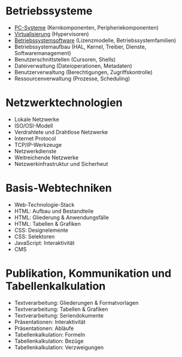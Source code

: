 # Betriebssysteme
- [PC-Systeme](Betriebssysteme/01_PC_Systeme.md) (Kernkomponenten, Peripheriekomponenten)
- [Virtualisierung](Betriebssysteme/02_Virtualisierung.md) (Hypervisoren)
- [Betriebssystemsoftware](Betriebssysteme/03_OS-Software.md) (Lizenzmodelle, Betriebssystemfamilien)
- Betriebssystemaufbau (HAL, Kernel, Treiber, Dienste, Softwaremanagement)
- Benutzerschnittstellen (Cursoren, Shells)
- Dateiverwaltung (Dateioperationen, Metadaten)
- Benutzerverwaltung (Berechtigungen, Zugriffskontrolle)
- Ressourcenverwaltung (Prozesse, Scheduling)

# Netzwerktechnologien
- Lokale Netzwerke
- ISO/OSI-Modell
- Verdrahtete und Drahtlose Netzwerke
- Internet Protocol
- TCP/IP-Werkzeuge
- Netzwerkdienste
- Weitreichende Netzwerke
- Netzwerkinfrastruktur und Sicherheut

# Basis-Webtechniken
- Web-Technologie-Stack
- HTML: Aufbau und Bestandteile
- HTML: Gliederung & Anwendungsfälle
- HTML: Tabellen & Grafiken
- CSS: Designelemente
- CSS: Selektoren
- JavaScript: Interaktivität
- CMS

# Publikation, Kommunikation und Tabellenkalkulation
- Textverarbeitung: Gliederungen & Formatvorlagen
- Textverarbeitung: Tabellen & Grafiken
- Textverarbeitung: Seriendokumente
- Präsentationen: Interaktivität
- Präsentationen: Abläufe
- Tabellenkalkulation: Formeln
- Tabellenkalkulation: Bezüge
- Tabellenkalkulation: Verzweigungen
